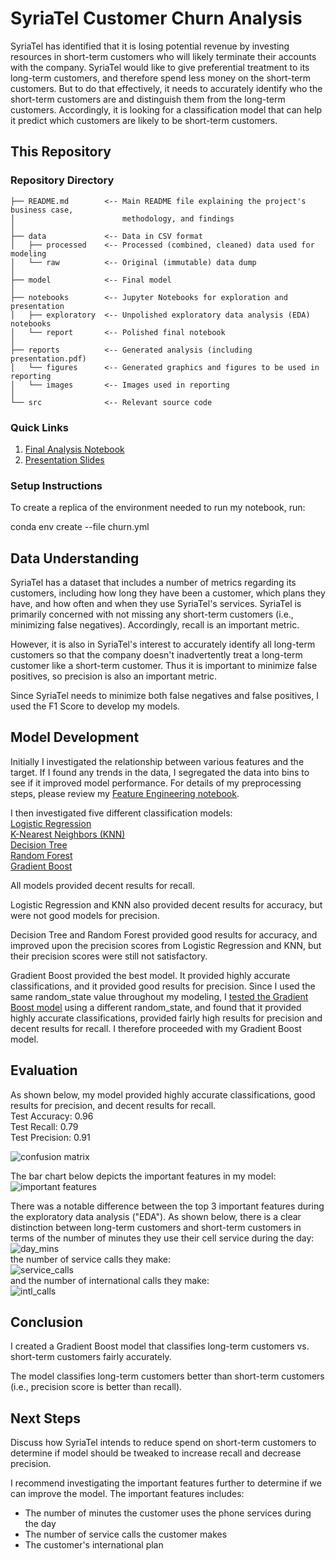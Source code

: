 # SyriaTel Customer Churn Analysis

SyriaTel has identified that it is losing potential revenue by investing resources in short-term customers who will likely terminate their accounts with the company.  SyriaTel would like to give preferential treatment to its long-term customers, and therefore spend less money on the short-term customers.  But to do that effectively, it needs to accurately identify who the short-term customers are and distinguish them from the long-term customers.  Accordingly, it is looking for a classification model that can help it predict which customers are likely to be short-term customers.

## This Repository

### Repository Directory

```
├── README.md        <-- Main README file explaining the project's business case,
│                        methodology, and findings
│
├── data             <-- Data in CSV format
│   ├── processed    <-- Processed (combined, cleaned) data used for modeling
│   └── raw          <-- Original (immutable) data dump
│
├── model            <-- Final model
│
├── notebooks        <-- Jupyter Notebooks for exploration and presentation
│   ├── exploratory  <-- Unpolished exploratory data analysis (EDA) notebooks
│   └── report       <-- Polished final notebook
│
├── reports          <-- Generated analysis (including presentation.pdf)
│   └── figures      <-- Generated graphics and figures to be used in reporting
│   └── images       <-- Images used in reporting
│
└── src              <-- Relevant source code
```

### Quick Links

1. [Final Analysis Notebook](notebooks/report/final_notebook.ipynb)
2. [Presentation Slides](reports/presentation.pdf)

### Setup Instructions

To create a replica of the environment needed to run my notebook, run: 

conda env create --file churn.yml

## Data Understanding

SyriaTel has a dataset that includes a number of metrics regarding its customers, including how long they have been a customer, which plans they have, and how often and when they use SyriaTel's services.  SyriaTel is primarily concerned with not missing any short-term customers (i.e., minimizing false negatives).  Accordingly, recall is an important metric.  
  
However, it is also in SyriaTel's interest to accurately identify all long-term customers so that the company doesn't inadvertently treat a long-term customer like a short-term customer.  Thus it is important to minimize false positives, so precision is also an important metric.  
  
Since SyriaTel needs to minimize both false negatives and false positives, I used the F1 Score to develop my models.


## Model Development

Initially I investigated the relationship between various features and the target.  If I found any trends in the data, I segregated the data into bins to see if it improved model performance.  For details of my preprocessing steps, please review my [Feature Engineering notebook](notebooks/exploratory/Feature_Engineering.ipynb).
  
I then investigated five different classification models:  
    [Logistic Regression](notebooks/exploratory/Model1-LogisticRegression.ipynb)  
    [K-Nearest Neighbors (KNN)](notebooks/exploratory/Model2-KNN.ipynb)  
    [Decision Tree](notebooks/exploratory/Model3-DecisionTree.ipynb)  
    [Random Forest](notebooks/exploratory/Model4-RandomForest.ipynb)  
    [Gradient Boost](notebooks/exploratory/Model5-GradientBoost.ipynb)  
  
All models provided decent results for recall.  
  
Logistic Regression and KNN also provided decent results for accuracy, but were not good models for precision.  
  
Decision Tree and Random Forest provided good results for accuracy, and improved upon the precision scores from Logistic Regression and KNN, but their precision scores were still not satisfactory.  
  
Gradient Boost provided the best model.  It provided highly accurate classifications, and it provided good results for precision.  Since I used the same random_state value throughout my modeling, I [tested the Gradient Boost model](notebooks/exploratory/Test_Gradient_Boost.ipynb) using a different random_state, and found that it provided highly accurate classifications, provided fairly high results for precision and decent results for recall. I therefore proceeded with my Gradient Boost model.

## Evaluation

As shown below, my model provided highly accurate classifications, good results for precision, and decent results for recall.  
Test Accuracy: 0.96  
Test Recall: 0.79  
Test Precision: 0.91  
  
![confusion matrix](reports/figures/confusion_matrix.png)

The bar chart below depicts the important features in my model:  
![important features](reports/figures/feature_importance.png)  

There was a notable difference between the top 3 important features during the exploratory data analysis ("EDA").  As shown below, there is a clear distinction between long-term customers and short-term customers in terms of the number of minutes they use their cell service during the day:  
![day_mins](reports/figures/day_mins.png)  
the number of service calls they make:  
![service_calls](reports/figures/service_calls.png)  
and the number of international calls they make:  
![intl_calls](reports/figures/intl_calls.png)  


## Conclusion

I created a Gradient Boost model that classifies long-term customers vs. short-term customers fairly accurately.  
  
The model classifies long-term customers better than short-term customers (i.e., precision score is better than recall).

## Next Steps
Discuss how SyriaTel intends to reduce spend on short-term customers to determine if model should be tweaked to increase recall and decrease precision.  
  
I recommend investigating the important features further to determine if we can improve the model.  The important features includes:
- The number of minutes the customer uses the phone services during the day
- The number of service calls the customer makes
- The customer's international plan 